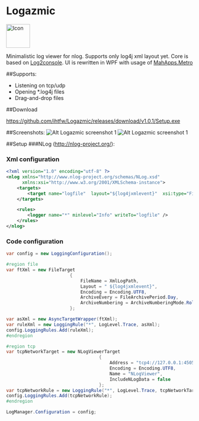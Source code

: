 Logazmic
========
<img src="https://raw.githubusercontent.com/ihtfw/Logazmic/master/docs/appbar.flag.bear.png" alt="Icon" width="64px" height="64px" />


Minimalistic log viewer for nlog. Supports only log4j xml layout yet. Core is based on [Log2console](https://log2console.codeplex.com/). UI is rewritten in WPF with usage of [MahApps.Metro](https://github.com/MahApps/MahApps.Metro)

##Supports:
* Listening on tcp/udp
* Opening *.log4j files 
* Drag-and-drop files

##Download 

https://github.com/ihtfw/Logazmic/releases/download/v1.0.1/Setup.exe

##Screenshots:
![Alt Logazmic screenshot 1](https://raw.githubusercontent.com/ihtfw/Logazmic/master/docs/screenshot1.png) ![Alt Logazmic screenshot 1](https://raw.githubusercontent.com/ihtfw/Logazmic/master/docs/screenshot2.png)



##Setup 
###NLog (http://nlog-project.org/):
### Xml configuration
```xml
<?xml version="1.0" encoding="utf-8" ?>
<nlog xmlns="http://www.nlog-project.org/schemas/NLog.xsd"
      xmlns:xsi="http://www.w3.org/2001/XMLSchema-instance">
    <targets>
        <target name="logfile"  layout="${log4jxmlevent}"  xsi:type="File" fileName="file.txt" />
    </targets>

    <rules>
        <logger name="*" minlevel="Info" writeTo="logfile" />
    </rules>
</nlog>
```
### Code configuration
```csharp
var config = new LoggingConfiguration(); 

#region file
var ftXml = new FileTarget
                        {
                            FileName = XmlLogPath,
                            Layout = " ${log4jxmlevent}",
                            Encoding = Encoding.UTF8,
                            ArchiveEvery = FileArchivePeriod.Day,
                            ArchiveNumbering = ArchiveNumberingMode.Rolling
                        };

var asXml = new AsyncTargetWrapper(ftXml);
var ruleXml = new LoggingRule("*", LogLevel.Trace, asXml);
config.LoggingRules.Add(ruleXml);
#endregion

#region tcp
var tcpNetworkTarget = new NLogViewerTarget
                                   {
                                       Address = "tcp4://127.0.0.1:4505",
                                       Encoding = Encoding.UTF8,
                                       Name = "NLogViewer",
                                       IncludeNLogData = false
                                   };
var tcpNetworkRule = new LoggingRule("*", LogLevel.Trace, tcpNetworkTarget);
config.LoggingRules.Add(tcpNetworkRule);
#endregion

LogManager.Configuration = config;
```
<!---
###Log4net
```xml
<appender name=\"FileAppender\" type=\"log4net.Appender.FileAppender\">
    <file value=\"log-file.txt\" />
    <appendToFile value=\"true\" />
    <lockingModel type=\"log4net.Appender.FileAppender+MinimalLock\" />
    <layout type=\"log4net.Layout.XmlLayoutSchemaLog4j\" />
</appender>
```
-->
